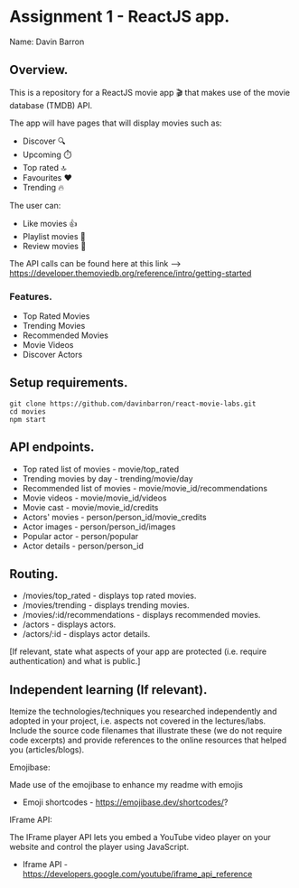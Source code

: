 # Assignment 1 - ReactJS app.

Name: Davin Barron

## Overview.

This is a repository for a ReactJS movie app :clapper: that makes use of the movie database (TMDB) API. 

The app will have pages that will display movies such as: 
 - Discover :mag:
 - Upcoming :stopwatch:
 - Top rated :top:
 - Favourites :heart:
 - Trending :fire:

The user can:
 - Like movies :thumbsup:
 - Playlist movies :open_file_folder:
 - Review movies :memo:
 
The API calls can be found here at this link --> https://developer.themoviedb.org/reference/intro/getting-started

### Features.

+ Top Rated Movies
+ Trending Movies
+ Recommended Movies
+ Movie Videos
+ Discover Actors

## Setup requirements.

```
git clone https://github.com/davinbarron/react-movie-labs.git
cd movies
npm start
```

## API endpoints.

+ Top rated list of movies - movie/top_rated
+ Trending movies by day - trending/movie/day
+ Recommended list of movies - movie/movie_id/recommendations
+ Movie videos - movie/movie_id/videos
+ Movie cast - movie/movie_id/credits
+ Actors' movies - person/person_id/movie_credits
+ Actor images - person/person_id/images
+ Popular actor - person/popular
+ Actor details - person/person_id

## Routing.

+ /movies/top_rated - displays top rated movies.
+ /movies/trending - displays trending movies.
+ /movies/:id/recommendations - displays recommended movies.
+ /actors - displays actors.
+ /actors/:id - displays actor details.

[If relevant, state what aspects of your app are protected (i.e. require authentication) and what is public.]

## Independent learning (If relevant).

Itemize the technologies/techniques you researched independently and adopted in your project, 
i.e. aspects not covered in the lectures/labs. Include the source code filenames that illustrate these 
(we do not require code excerpts) and provide references to the online resources that helped you (articles/blogs).

Emojibase:

Made use of the emojibase to enhance my readme with emojis

+ Emoji shortcodes - https://emojibase.dev/shortcodes/?

IFrame API:

The IFrame player API lets you embed a YouTube video player on your website and control the player using JavaScript.

+ Iframe API - https://developers.google.com/youtube/iframe_api_reference